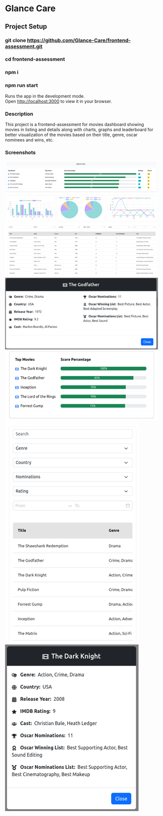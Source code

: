 # Glance Care

## Project Setup

### git clone https://github.com/Glance-Care/frontend-assessment.git

### cd frontend-assessment

### npm i

### npm run start

Runs the app in the development mode.\
Open [http://localhost:3000](http://localhost:3000) to view it in your browser.

### Description

This project is a frontend-assessment for movies dashboard showing movies in listing and details along with charts, graphs and leaderboard for better visualization of the movies based on their title, genre, oscar nominees and wins, etc.

### Screenshots

![Images](src/public/screenshots/glance-care1.png)
![Images](src/public/screenshots/glance-care2.png)
![Images](src/public/screenshots/modal.png)
![Images](src/public/screenshots/percentage-score.png)
![Images](src/public/screenshots/responsive-listing.png)
![Images](src/public/screenshots/mobilemodal.png)
